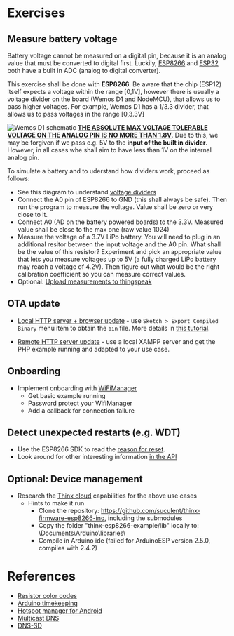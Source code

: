 # Exercises

## Measure battery voltage
Battery voltage cannot be measured on a digital pin, because it is an analog value that must be converted to digital first. Luckily, [ESP8266](https://www.espressif.com/sites/default/files/documentation/0a-esp8266ex_datasheet_en.pdf) and [ESP32](https://docs.espressif.com/projects/esp-idf/en/latest/api-reference/peripherals/adc.html) both have a built in ADC (analog to digital converter). 

This exercise shall be done with **ESP8266**. Be aware that the chip (ESP12) itself expects a voltage within the range [0,1V], however there is usually a voltage divider on the board (Wemos D1 and NodeMCU), that allows us to pass higher voltages. For example, Wemos D1 has a 1/3.3 divider, that allows us to pass voltages in the range [0,3.3V]

![Wemos D1 schematic](https://escapequotes.net/wp-content/uploads/2016/02/wemos-d1-mini-shematics.jpg "Wemos D1 schematic")
[**THE ABSOLUTE MAX VOLTAGE TOLERABLE VOLTAGE ON THE ANALOG PIN IS NO MORE THAN 1.8V**](https://www.esp8266.com/viewtopic.php?f=5&t=5556). Due to this, we may be forgiven if we pass e.g. 5V to the **input of the built in divider**. However, in all cases whe shall aim to have less than 1V on the internal analog pin. 


To simulate a battery and to uderstand how dividers work, proceed as follows:
* See this diagram to understand [voltage dividers](https://crcit.net/c/9a0ef05f)
* Connect the A0 pin of ESP8266 to GND (this shall always be safe). Then run the program to measure the voltage. Value shall be zero or very close to it.
* Connect A0 (AD on the battery powered boards) to the 3.3V. Measured value shall be close to the max one (raw value 1024)
* Measure the voltage of a 3.7V LiPo battery. You will need to plug in an additional resitor between the input voltage and the A0 pin. What shall be the value of this resistor? Experiment and pick an appropriate value that lets you measure voltages up to 5V (a fully charged LiPo battery may reach a voltage of 4.2V). Then figure out what would be the right calibration coefficient so you can measure correct values. 
* Optional: [Upload measurements to thingspeak](https://arduinodiy.wordpress.com/2016/12/25/monitoring-lipo-battery-voltage-with-wemos-d1-minibattery-shield-and-thingspeak/)

## OTA update
* [Local HTTP server + browser update](https://github.com/esp8266/Arduino/tree/2.3.0/doc/ota_updates#web-browser) - use `Sketch > Export Compiled Binary` menu item to obtain the `bin` file. More details in [this tutorial](https://randomnerdtutorials.com/bin-binary-files-sketch-arduino-ide/).

* [Remote HTTP server update](https://github.com/esp8266/Arduino/tree/2.3.0/doc/ota_updates#http-server) - use a local XAMPP server and get the PHP example running and adapted to your use case.


## Onboarding
* Implement onboarding with [WiFiManager](https://github.com/tzapu/WiFiManager)
    * Get basic example running
    * Password protect your WifiManager
    * Add a callback for connection failure


## Detect unexpected restarts (e.g. WDT)
* Use the ESP8266 SDK to read the [reason for reset](https://www.espressif.com/sites/default/files/documentation/esp8266_reset_causes_and_common_fatal_exception_causes_en.pdf).
* Look around for other interesting information [in the API](https://github.com/esp8266/Arduino/blob/61cd8d83859524db0066a647de3de3f6a0039bb2/libraries/esp8266/examples/TestEspApi/TestEspApi.ino)

## Optional: Device management
* Research the [Thinx cloud](https://thinx.cloud) capabilities for the above use cases
  * Hints to make it run
     * Clone the repository: https://github.com/suculent/thinx-firmware-esp8266-ino, including the submodules
     * Copy the folder "thinx-esp8266-example/lib" locally to: <home folder>\Documents\Arduino\libraries\
     * Compile in Arduino ide (failed for ArduinoESP version 2.5.0, compiles with 2.4.2)
   


# References
* [Resistor color codes](https://www.digikey.com/en/resources/conversion-calculators/conversion-calculator-resistor-color-code-5-band)
* [Arduino timekeeping](http://www.instructables.com/id/TESTED-Timekeeping-on-ESP8266-Arduino-Uno-WITHOUT-/)
* [Hotspot manager for Android](https://play.google.com/store/apps/details?id=com.etustudio.android.hotspotmanager&hl=en)
* [Multicast DNS](https://en.wikipedia.org/wiki/Multicast_DNS)
* [DNS-SD](http://www.dns-sd.org/)
